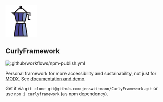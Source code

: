 <img src="https://raw.githubusercontent.com/jenswittmann/CurlyFramework/main/favicon.svg" width="100">

## CurlyFramework

![.github/workflows/npm-publish.yml](https://github.com/jenswittmann/CurlyFramework/workflows/.github/workflows/npm-publish.yml/badge.svg)

Personal framework for more accessibility and sustainability, not just for [MODX](https://modx.com). See [documentation and demo](https://curlyframe.work/).

Get it via `git clone git@github.com:jenswittmann/CurlyFramework.git` or use `npm i curlyframework` (as npm dependency).
